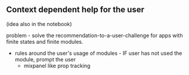 ## Context dependent help for the user 
(idea also in the notebook)

problem - solve the recommendation-to-a-user-challenge for apps with finite states and finite modules.
- rules around the user's usage of modules - IF user has not used the module, prompt the user
	- mixpanel like prop tracking
